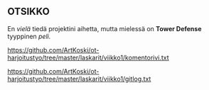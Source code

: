 ## OTSIKKO

En *vielä* tiedä projektini aihetta, mutta
mielessä on **Tower Defense** tyyppinen _peli._

https://github.com/ArtKoski/ot-harjoitustyo/tree/master/laskarit/viikko1/komentorivi.txt

https://github.com/ArtKoski/ot-harjoitustyo/tree/master/laskarit/viikko1/gitlog.txt
